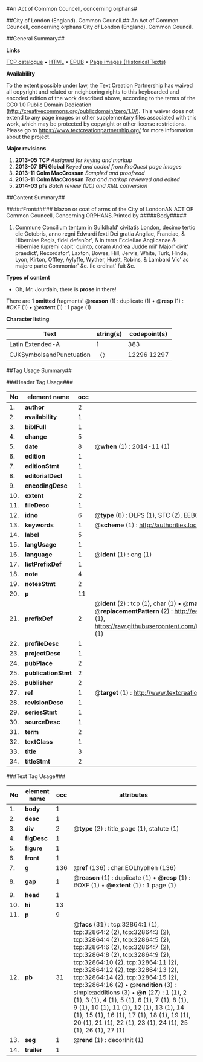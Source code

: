 #An Act of Common Councell, concerning orphans#

##City of London (England). Common Council.##
An Act of Common Councell, concerning orphans
City of London (England). Common Council.

##General Summary##

**Links**

[TCP catalogue](http://www.ota.ox.ac.uk/tcp/)  • 
[HTML](http://tei.it.ox.ac.uk/tcp/Texts-HTML/free/A48/A48987.html)  • 
[EPUB](http://tei.it.ox.ac.uk/tcp/Texts-EPUB/free/A48/A48987.epub) • 
[Page images (Historical Texts)](https://historicaltexts.jisc.ac.uk/eebo-99828437e)

**Availability**

To the extent possible under law, the Text Creation Partnership has waived all copyright and related or neighboring rights to this keyboarded and encoded edition of the work described above, according to the terms of the CC0 1.0 Public Domain Dedication (http://creativecommons.org/publicdomain/zero/1.0/). This waiver does not extend to any page images or other supplementary files associated with this work, which may be protected by copyright or other license restrictions. Please go to https://www.textcreationpartnership.org/ for more information about the project.

**Major revisions**

1. __2013-05__ __TCP__ *Assigned for keying and markup*
1. __2013-07__ __SPi Global__ *Keyed and coded from ProQuest page images*
1. __2013-11__ __Colm MacCrossan__ *Sampled and proofread*
1. __2013-11__ __Colm MacCrossan__ *Text and markup reviewed and edited*
1. __2014-03__ __pfs__ *Batch review (QC) and XML conversion*

##Content Summary##

#####Front#####
blazon or coat of arms of the City of LondonAN ACT OF Common Councell, Concerning ORPHANS.Printed by
#####Body#####

1. Commune Concilium tentum in Guildhald' civitatis London, decimo tertio die Octobris, anno regni Edwardi ſexti Dei gratia Angliae, Franciae, & Hiberniae Regis, fidei defenſor', & in terra Eccleſiae Anglicanae & Hiberniae ſupremi capit' quinto, coram Andrea Judde mil' Major' civit' praedict', Recordator', Laxton, Bowes, Hill, Jervis, White, Turk, Hinde, Lyon, Kirton, Offley, Aylyffe, Wyther, Huett, Robins, & Lambard Vic' ac majore parte Commoniar' &c. ſic ordinat' fuit &c.

**Types of content**

  * Oh, Mr. Jourdain, there is **prose** in there!

There are 1 **omitted** fragments! 
 @__reason__ (1) : duplicate (1)  •  @__resp__ (1) : #OXF (1)  •  @__extent__ (1) : 1 page (1)

**Character listing**


|Text|string(s)|codepoint(s)|
|---|---|---|
|Latin Extended-A|ſ|383|
|CJKSymbolsandPunctuation|〈〉|12296 12297|

##Tag Usage Summary##

###Header Tag Usage###

|No|element name|occ|attributes|
|---|---|---|---|
|1.|__author__|2||
|2.|__availability__|1||
|3.|__biblFull__|1||
|4.|__change__|5||
|5.|__date__|8| @__when__ (1) : 2014-11 (1)|
|6.|__edition__|1||
|7.|__editionStmt__|1||
|8.|__editorialDecl__|1||
|9.|__encodingDesc__|1||
|10.|__extent__|2||
|11.|__fileDesc__|1||
|12.|__idno__|6| @__type__ (6) : DLPS (1), STC (2), EEBO-CITATION (1), PROQUEST (1), VID (1)|
|13.|__keywords__|1| @__scheme__ (1) : http://authorities.loc.gov/ (1)|
|14.|__label__|5||
|15.|__langUsage__|1||
|16.|__language__|1| @__ident__ (1) : eng (1)|
|17.|__listPrefixDef__|1||
|18.|__note__|4||
|19.|__notesStmt__|2||
|20.|__p__|11||
|21.|__prefixDef__|2| @__ident__ (2) : tcp (1), char (1)  •  @__matchPattern__ (2) : ([0-9\-]+):([0-9IVX]+) (1), (.+) (1)  •  @__replacementPattern__ (2) : http://eebo.chadwyck.com/downloadtiff?vid=$1&page=$2 (1), https://raw.githubusercontent.com/textcreationpartnership/Texts/master/tcpchars.xml#$1 (1)|
|22.|__profileDesc__|1||
|23.|__projectDesc__|1||
|24.|__pubPlace__|2||
|25.|__publicationStmt__|2||
|26.|__publisher__|2||
|27.|__ref__|1| @__target__ (1) : http://www.textcreationpartnership.org/docs/. (1)|
|28.|__revisionDesc__|1||
|29.|__seriesStmt__|1||
|30.|__sourceDesc__|1||
|31.|__term__|2||
|32.|__textClass__|1||
|33.|__title__|3||
|34.|__titleStmt__|2||


###Text Tag Usage###

|No|element name|occ|attributes|
|---|---|---|---|
|1.|__body__|1||
|2.|__desc__|1||
|3.|__div__|2| @__type__ (2) : title_page (1), statute (1)|
|4.|__figDesc__|1||
|5.|__figure__|1||
|6.|__front__|1||
|7.|__g__|136| @__ref__ (136) : char:EOLhyphen (136)|
|8.|__gap__|1| @__reason__ (1) : duplicate (1)  •  @__resp__ (1) : #OXF (1)  •  @__extent__ (1) : 1 page (1)|
|9.|__head__|1||
|10.|__hi__|13||
|11.|__p__|9||
|12.|__pb__|31| @__facs__ (31) : tcp:32864:1 (1), tcp:32864:2 (2), tcp:32864:3 (2), tcp:32864:4 (2), tcp:32864:5 (2), tcp:32864:6 (2), tcp:32864:7 (2), tcp:32864:8 (2), tcp:32864:9 (2), tcp:32864:10 (2), tcp:32864:11 (2), tcp:32864:12 (2), tcp:32864:13 (2), tcp:32864:14 (2), tcp:32864:15 (2), tcp:32864:16 (2)  •  @__rendition__ (3) : simple:additions (3)  •  @__n__ (27) : 1 (1), 2 (1), 3 (1), 4 (1), 5 (1), 6 (1), 7 (1), 8 (1), 9 (1), 10 (1), 11 (1), 12 (1), 13 (1), 14 (1), 15 (1), 16 (1), 17 (1), 18 (1), 19 (1), 20 (1), 21 (1), 22 (1), 23 (1), 24 (1), 25 (1), 26 (1), 27 (1)|
|13.|__seg__|1| @__rend__ (1) : decorInit (1)|
|14.|__trailer__|1||
